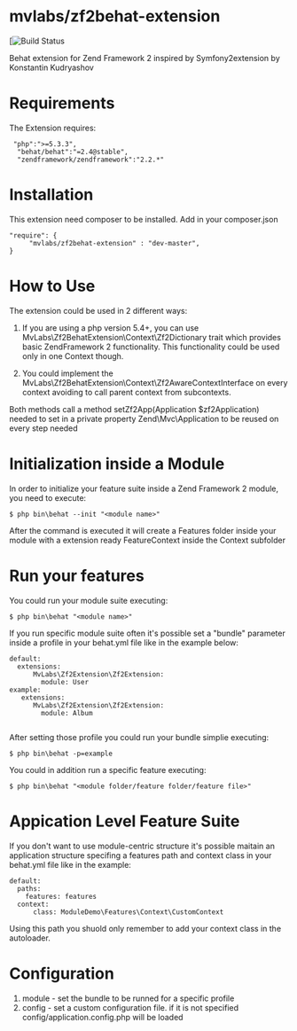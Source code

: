 mvlabs/zf2behat-extension
==============
[![Build Status](https://travis-ci.org/mvlabs/zf2behat-extension.png)

Behat extension for Zend Framework 2 inspired by Symfony2extension by Konstantin Kudryashov

Requirements
=============
The Extension requires:
```
 "php":">=5.3.3",
  "behat/behat":"=2.4@stable",
  "zendframework/zendframework":"2.2.*"
```
Installation
=============
This extension need composer to be installed. Add in your composer.json
```
"require": {
     "mvlabs/zf2behat-extension" : "dev-master",
}

```

How to Use
==========

The extension could be used in 2 different ways:

1. If you are using a php version 5.4+, you can use MvLabs\Zf2BehatExtension\Context\Zf2Dictionary trait 
   which provides basic ZendFramework 2 functionality. This functionality could be used only in one Context though.
  
2. You could implement the MvLabs\Zf2BehatExtension\Context\Zf2AwareContextInterface on every context avoiding to call parent context 
   from subcontexts.
  
Both methods call a method setZf2App(Application $zf2Application) needed to set in a private property Zend\Mvc\Application to be reused 
on every step needed 


Initialization inside a Module
==============================

In order to initialize your feature suite inside a Zend Framework 2 module, you need to execute:
```
$ php bin\behat --init "<module name>"

```
After the command is executed it will create a Features folder inside your module with a extension ready FeatureContext inside the Context subfolder


Run your features
=================

You could run your module suite executing:
```
$ php bin\behat "<module name>"

```
If you run specific module suite often it's possible set a "bundle" parameter inside a profile in your 
behat.yml file like in the example below:
```
default:
  extensions:
      MvLabs\Zf2Extension\Zf2Extension:
        module: User
example:
   extensions:
      MvLabs\Zf2Extension\Zf2Extension:
        module: Album
    
```
After setting those profile you could run your bundle simplie executing:
 ```
$ php bin\behat -p=example

```
You could in addition run a specific feature executing:
```
$ php bin\behat "<module folder/feature folder/feature file>"

```

Appication Level Feature Suite
==============================

If you don't want to use module-centric structure it's possible maitain an application structure
specifing a features path and context class in your behat.yml file like in the example:

```
default:
  paths:
    features: features
  context:
      class: ModuleDemo\Features\Context\CustomContext
```

Using this path you shuold only remember to add your context class in the autoloader.

Configuration
=============

 1. module - set the bundle to be runned for a specific profile
 2. config - set a custom configuration file. if it is not specified config/application.config.php will be loaded







